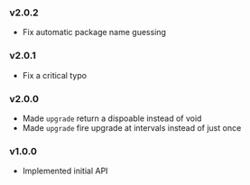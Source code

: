 ### v2.0.2

* Fix automatic package name guessing

### v2.0.1

* Fix a critical typo

### v2.0.0

* Made `upgrade` return a dispoable instead of void
* Made `upgrade` fire upgrade at intervals instead of just once

### v1.0.0

* Implemented initial API
